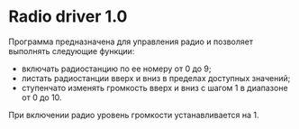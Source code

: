 # Radio driver 1.0

Программа предназначена для управления радио и позволяет выполнять следующие функции:

* включать радиостанцию по ее номеру от 0 до 9;
* листать радиостанции вверх и вниз в пределах доступных значений;
* ступенчато изменять громкость вверх и вниз с шагом 1 в диапазоне от 0 до 10.

При включении радио уровень громкости устанавливается на 1.